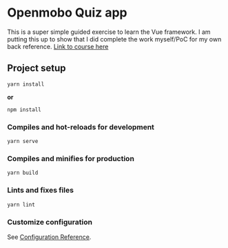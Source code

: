 # Openmobo Quiz app

This is a super simple guided exercise to learn the Vue framework. I am putting this up to show that I did complete the work myself/PoC for my own back reference.
[Link to course here](https://youtu.be/4deVCNJq3qc?t=5412)

## Project setup
```
yarn install
```

__or__

```
npm install
```

### Compiles and hot-reloads for development
```
yarn serve
```

### Compiles and minifies for production
```
yarn build
```

### Lints and fixes files
```
yarn lint
```

### Customize configuration
See [Configuration Reference](https://cli.vuejs.org/config/).
